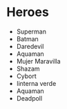 # Heroes

* Superman
* Batman
* Daredevil
* Aquaman
* Mujer Maravilla
* Shazam
* Cybort
* linterna verde
* Aquaman
* Deadpoll

